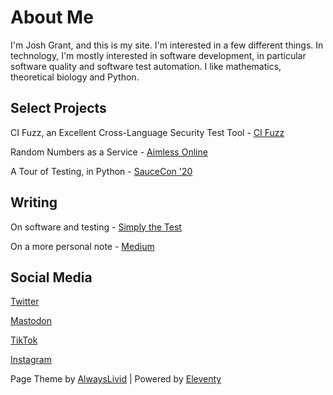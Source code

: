 # About Me

I'm Josh Grant, and this is my site. I'm interested in a few different things. In technology, I'm mostly interested in software development, in particular software quality and software test automation. I like mathematics, theoretical biology and Python. 

## Select Projects

CI Fuzz, an Excellent Cross-Language Security Test Tool - [CI Fuzz](https://github.com/CodeIntelligenceTesting/cifuzz)

Random Numbers as a Service - [Aimless Online](https://aimless.online)

A Tour of Testing, in Python - [SauceCon '20](https://github.com/joshmgrant/saucecon_tourAllThePythonThings)

## Writing

On software and testing - [Simply the Test](https://simplythetest.tumblr.com)

On a more personal note - [Medium](https://joshin4colours.medium.com/)

## Social Media

[Twitter](https://twitter.com/joshin4colours)

[Mastodon](https://mastodon.social/@joshin4colours)

[TikTok](https://www.tiktok.com/@joshin5colours)

[Instagram](https://www.instagram.com/joshin4colours/?hl=en)

Page Theme by [AlwaysLivid](https://alwayslivid.com) | Powered by [Eleventy](https://www.11ty.io/)
